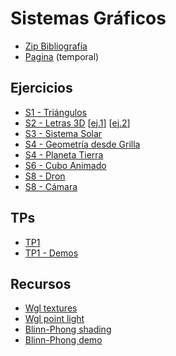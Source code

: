 # Sistemas Gráficos

- [Zip Bibliografía](https://repo.dreamhosters.com/biblio-sg.zip)
- [Pagina](https://www.sg.fedemarino.com.ar/) (temporal)

## Ejercicios

- [S1 - Triángulos](https://n-zu.github.io/FIUBA_SG/clases/S1/03-Ejercicio-Triangulos.html)
- [S2 - Letras 3D](https://n-zu.github.io/FIUBA_SG/clases/S2/demoLetras3D/inicial.html) [[ej.1](https://n-zu.github.io/FIUBA_SG/clases/S2/demoLetras3D/ej1.html)] [[ej.2](https://n-zu.github.io/FIUBA_SG/clases/S2/demoLetras3D/ej2.html)]
- [S3 - Sistema Solar](https://n-zu.github.io/FIUBA_SG/clases/S3/ejercicioSistemaSolar/sistemaSolar2.html)
- [S4 - Geometría desde Grilla](https://n-zu.github.io/FIUBA_SG/clases/S4/demoGrillaNxM/index.html)
- [S4 - Planeta Tierra](https://n-zu.github.io/FIUBA_SG/clases/S4/demoPlanetaTierra/index.html)
- [S6 - Cubo Animado](https://n-zu.github.io/FIUBA_SG/clases/S6/cubo.html)
- [S8 - Dron](http://127.0.0.1:5500/clases/S8/droneCamera/droneCamera_threejs.html)
- [S8 - Cámara](http://127.0.0.1:5500/clases/S8/droneCamera/)

## TPs

- [TP1](https://n-zu.github.io/FIUBA_SG/tp/tp1/)
- [TP1 - Demos](https://n-zu.github.io/FIUBA_SG/tp/tp1/demo/)

## Recursos

- [Wgl textures](https://webglfundamentals.org/webgl/lessons/webgl-3d-textures.html)
- [Wgl point light](https://webglfundamentals.org/webgl/lessons/webgl-3d-lighting-point.html)
- [Blinn-Phong shading](https://www.geertarien.com/blog/2017/08/30/blinn-phong-shading-using-webgl)
- [Blinn-Phong demo](http://www.cs.toronto.edu/~jacobson/phong-demo/)
